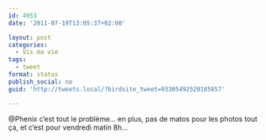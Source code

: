 ```yaml
---
id: 4953
date: '2011-07-19T13:05:37+02:00'

layout: post
categories:
  - Vis ma vie
tags:
  - tweet
format: status
publish_social: no
guid: 'http://tweets.local/?birdsite_tweet=93305492520185857'

---
```


@Phenix c’est tout le problème… en plus, pas de matos pour les photos tout ça, et c’est pour vendredi matin 8h…